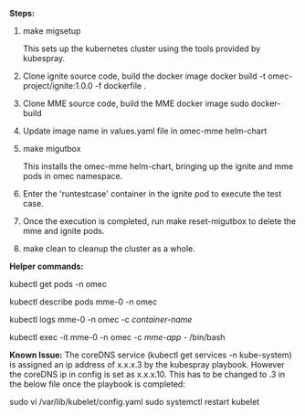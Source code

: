 **Steps:**

1.  make migsetup
    
    This sets up the kubernetes cluster using the tools provided by kubespray.
    
2.  Clone ignite source code, build the docker image
    docker build -t omec-project/ignite:1.0.0 -f dockerfile .
    
3.  Clone MME source code, build the MME docker image
    sudo docker-build

4.  Update image name in values.yaml file in omec-mme helm-chart

5.  make migutbox

    This installs the omec-mme helm-chart, bringing up the ignite and mme pods in omec namespace.
    
6.  Enter the 'runtestcase' container in the ignite pod to execute the test case.

7.  Once the execution is completed, run make reset-migutbox to delete the mme and ignite pods.

8. make clean to cleanup the cluster as a whole.


**Helper commands:**

kubectl get pods -n omec 

kubectl describe pods mme-0 -n omec

kubectl logs mme-0 -n omec -c *container-name*

kubectl exec -it mme-0 -n omec  -c *mme-app* - /bin/bash

**Known Issue:**
The coreDNS service (kubectl get services -n kube-system) is assigned an ip address of x.x.x.3 
by the kubespray playbook. However the coreDNS ip in config is set as  x.x.x.10. This has to be 
changed to .3 in the below file once the playbook is completed:

sudo vi /var/lib/kubelet/config.yaml
sudo systemctl restart kubelet


